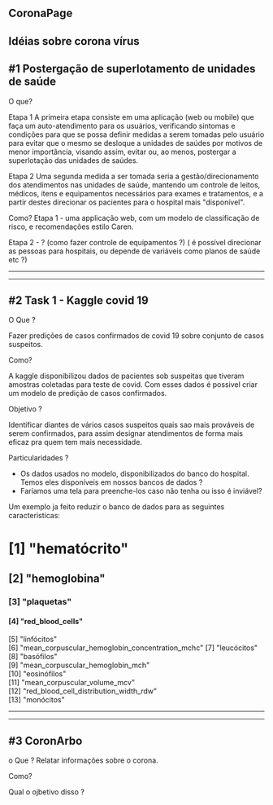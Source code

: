 
CoronaPage
---

Idéias sobre corona vírus
---

#1 Postergação de superlotamento de unidades de saúde
---

O que?

Etapa 1
A primeira etapa consiste em uma aplicação (web ou mobile) que faça um auto-atendimento para os usuários, verificando sintomas e condições para que se possa definir medidas a serem tomadas pelo usuário para evitar que o mesmo se desloque a unidades de saúdes por motivos de menor importância, visando assim, evitar ou, ao menos, postergar a superlotação das unidades de saúdes.

Etapa 2
Uma segunda medida a ser tomada seria a gestão/direcionamento dos atendimentos nas unidades de saúde, mantendo um controle de leitos, médicos, itens e equipamentos necessários para exames e tratamentos, e a partir destes direcionar os pacientes para o hospital mais "disponível".

Como?
Etapa 1 - uma applicação web, com um modelo de classificação de risco, e recomendações estilo Caren.

Etapa 2 - ? (como fazer controle de equipamentos ?) 
            ( é possível direcionar as pessoas para hospitais, ou depende de variáveis como planos de saúde etc ?)


---
---

#2 Task 1 - Kaggle covid 19
---

O Que ? 

Fazer predições de casos confirmados de covid 19 sobre conjunto de casos suspeitos.

Como?

A kaggle disponibilizou dados de pacientes sob suspeitas que tiveram amostras coletadas para teste de covid.
Com esses dados é possivel criar um modelo de predição de casos confirmados.

Objetivo ? 

Identificar diantes de vários casos suspeitos quais sao mais prováveis de serem confirmados, para assim designar atendimentos de forma mais eficaz pra quem tem mais necessidade.

Particularidades ? 

- Os dados usados no modelo, disponibilizados do banco do hospital. Temos eles disponíveis em nossos bancos de dados ? 
- Faríamos uma tela para preenche-los caso não tenha ou isso é inviável?

Um exemplo ja feito reduzir o banco de dados para as seguintes caracteristicas:

#  [1] "hematócrito"                                    
##  [2] "hemoglobina"                                    
###  [3] "plaquetas"                                     
####  [4] "red_blood_cells"                               
  [5] "linfócitos"                                   
  [6] "mean_corpuscular_hemoglobin_concentration_mchc"
  [7] "leucócitos"                                    
  [8] "basófilos"                                     
  [9] "mean_corpuscular_hemoglobin_mch"               
 [10] "eosinófilos"                                   
 [11] "mean_corpuscular_volume_mcv"                   
 [12] "red_blood_cell_distribution_width_rdw"         
 [13] "monócitos"


---
---

#3 CoronArbo
---

o Que ? 
Relatar informações sobre o corona.

Como?

Qual o ojbetivo disso ? 


